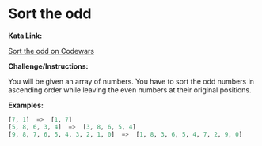 # Sort the odd

**Kata Link:** 

[Sort the odd on Codewars](https://www.codewars.com/kata/578aa45ee9fd15ff4600090d/train/python)

**Challenge/Instructions:**

You will be given an array of numbers. You have to sort the odd numbers in ascending order while leaving the even numbers at their original positions.

**Examples:**

```python
[7, 1]  =>  [1, 7]
[5, 8, 6, 3, 4]  =>  [3, 8, 6, 5, 4]
[9, 8, 7, 6, 5, 4, 3, 2, 1, 0]  =>  [1, 8, 3, 6, 5, 4, 7, 2, 9, 0]